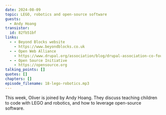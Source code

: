 ```yaml
---
date: 2024-08-09
topic: LEGO, robotics and open-source software
guests:
  - Andy Hoang
transistor:
  id: 82fb51bf
links:
  - - Beyond Blocks website
    - https://www.beyondblocks.co.uk
  - - Open Web Alliance
    - https://www.drupal.org/association/blog/drupal-association-co-founds-the-open-website-alliance
  - - Open Source Initiative
    - https://opensource.org
talking_points: []
quotes: []
chapters: []
episode_filename: 18-lego-robotics.mp3
---
```


This week, Oliver is joined by Andy Hoang. They discuss teaching children to code with LEGO and robotics, and how to leverage open-source software.
